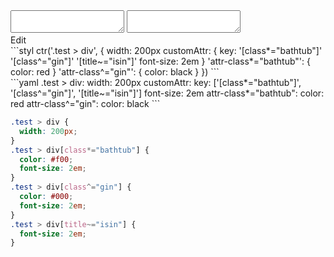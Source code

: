 <div data-size="325" class="code-cont" data-example="multiple-key-merge">
    <div class="code">
        <div class="code-wrap">
            <textarea id="stylus"></textarea>
            <textarea id="css"></textarea>
            <div class="edit-code">
                <span>Edit</span>
            </div>
        </div>
    </div>
</div>


<div data-size="325" data-examples="stylus"></div>
```styl
ctr('.test > div', {
  width: 200px
  customAttr: {
    key: '[class*="bathtub"]' '[class^="gin"]' '[title~="isin"]'
    font-size: 2em
  }
  'attr-class*="bathtub"': {
    color: red
  }
  'attr-class^="gin"': {
    color: black
  }
})
```

<div data-size="325" data-examples="yaml"></div>
```yaml
.test > div:
  width: 200px
  customAttr:
    key: ['[class*="bathtub"]', '[class^="gin"]', '[title~="isin"]']
    font-size: 2em
  attr-class*="bathtub":
    color: red
  attr-class^="gin":
    color: black
```

```css
.test > div {
  width: 200px;
}
.test > div[class*="bathtub"] {
  color: #f00;
  font-size: 2em;
}
.test > div[class^="gin"] {
  color: #000;
  font-size: 2em;
}
.test > div[title~="isin"] {
  font-size: 2em;
}
```
<div class="cf"></div>
